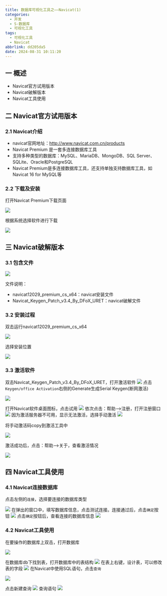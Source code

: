 ```yaml
---
title: 数据库可视化工具之——Navicat(1)
categories:
  - 开发
  - S-数据库
  - 可视化工具
tags:
  - 可视化工具
  - Navicat
abbrlink: dd205da5
date: 2024-08-31 10:11:20
---
```

## 一  概述

* Navicat官方试用版本
* Navicat破解版本
* Navicat工具使用

<!--more-->

## 二  Navicat官方试用版本

### 2.1 Navicat介绍

* navicat官网地址：http://www.navicat.com.cn/products
* Navicat Premium 是一套多连接数据库工具
* 支持多种类型的数据库：MySQL、MariaDB、MongoDB、SQL Server、SQLite、Oracle和PostgreSQL
* Navicat Premium是多连接数据库工具，还支持单独支持数据库工具，如Navicat 16 for MySQL等

### 2.2 下载及安装

打开Navicat Premium下载页面

![][1]

根据系统选择软件进行下载

![][2]

## 三 Navicat破解版本

### 3.1 包含文件
![][3]

文件说明：

* navicat12029_premium_cs_x64：navicat安装文件
* Navicat_Keygen_Patch_v3.4_By_DFoX_URET：navicat破解文件

### 3.2 安装过程

双击运行navicat12029_premium_cs_x64

![][4]

选择安装位置

![][5]

### 3.3 激活软件

双击Navicat_Keygen_Patch_v3.4_By_DFoX_URET，打开激活软件
![][6]
点击`Keygen/office Activation`右侧的Generate生成Serial Keygen(断网激活)

![][7]

打开Navicat软件桌面图标，点击试用
![][8]
依次点击：帮助——>注册，打开注册窗口
![][9]
因为激活服务器不可用，显示无法激活，选择手动激活
![][10]

将手动激活码copy到激活工具中

![][11]

激活成功后，点击：帮助——>关于，查看激活情况

![][12]

## 四 Navicat工具使用

### 4.1 Navicat连接数据库

点击左侧的`连接`，选择要连接的数据库类型

![][13]
在弹出的窗口中，填写数据库信息，点击测试连接。连接通过后，点击`确定`按钮
![][14]
点击`确定`按钮后，查看连接的数据库信息
![][15]

### 4.2 Navicat工具使用

在要操作的数据库上双击，打开数据库

![][16]

在数据库db下找到表，打开数据库中的表结构
![][17]
在表上右键，设计表，可以修改表的字段
![][18]
在Navicat中使用SQL语句，点击`查询`

![][19]

点击新建查询
![][20]
查询语句
![][21]


[1]:https://cdn.jsdelivr.net/gh/PGzxc/CDN/blog-java/javaweb-10-navicat-download-page.png
[2]:https://cdn.jsdelivr.net/gh/PGzxc/CDN/blog-java/javaweb-10-navicat-download-version.png
[3]:https://cdn.jsdelivr.net/gh/PGzxc/CDN/blog-java/javaweb-10-navicat-active-files.png
[4]:https://cdn.jsdelivr.net/gh/PGzxc/CDN/blog-java/javaweb-10-navicat-active-install-start.png
[5]:https://cdn.jsdelivr.net/gh/PGzxc/CDN/blog-java/javaweb-10-navicat-active-install-position.png
[6]:https://cdn.jsdelivr.net/gh/PGzxc/CDN/blog-java/javaweb-10-navicat-active-patch-open.png
[7]:https://cdn.jsdelivr.net/gh/PGzxc/CDN/blog-java/javaweb-10-navicat-active-patch-generate-serial.png
[8]:https://cdn.jsdelivr.net/gh/PGzxc/CDN/blog-java/javaweb-10-navicat-active-install-try.png
[9]:https://cdn.jsdelivr.net/gh/PGzxc/CDN/blog-java/javaweb-10-navicat-active-copy-code.png
[10]:https://cdn.jsdelivr.net/gh/PGzxc/CDN/blog-java/javaweb-10-navicat-active-resolve-no.png
[11]:https://cdn.jsdelivr.net/gh/PGzxc/CDN/blog-java/javaweb-10-navicat-active-request-copy.png
[12]:https://cdn.jsdelivr.net/gh/PGzxc/CDN/blog-java/javaweb-10-navicat-active-finish.png
[13]:https://cdn.jsdelivr.net/gh/PGzxc/CDN/blog-java/javaweb-10-navicat-use-connect.png
[14]:https://cdn.jsdelivr.net/gh/PGzxc/CDN/blog-java/javaweb-10-navicat-active-use-test.png
[15]:https://cdn.jsdelivr.net/gh/PGzxc/CDN/blog-java/javaweb-10-navicat-use-db.png
[16]:https://cdn.jsdelivr.net/gh/PGzxc/CDN/blog-java/javaweb-10-navicat-use-db-choice.png
[17]:https://cdn.jsdelivr.net/gh/PGzxc/CDN/blog-java/javaweb-10-navicat-use-table.png
[18]:https://cdn.jsdelivr.net/gh/PGzxc/CDN/blog-java/javaweb-10-navicat-use-add.png
[19]:https://cdn.jsdelivr.net/gh/PGzxc/CDN/blog-java/javaweb-10-navicat-use-query.png
[20]:https://cdn.jsdelivr.net/gh/PGzxc/CDN/blog-java/javaweb-10-navicat-use-query-new.png
[21]:https://cdn.jsdelivr.net/gh/PGzxc/CDN/blog-java/javaweb-10-navicat-use-show-tables.png